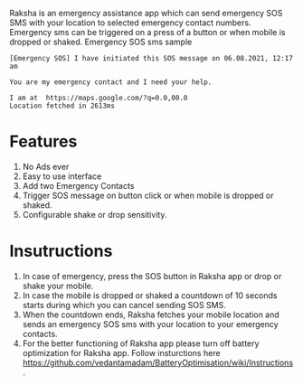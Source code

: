 Raksha is an emergency assistance app which can send emergency SOS SMS with your location to selected emergency contact numbers. 
Emergency sms can be triggered on a press of a button or when mobile is dropped or shaked. Emergency SOS sms sample

```
[Emergency SOS] I have initiated this SOS message on 06.08.2021, 12:17 am 

You are my emergency contact and I need your help. 

I am at  https://maps.google.com/?q=0.0,00.0
Location fetched in 2613ms
```


# Features
1. No Ads ever
1. Easy to use interface
1. Add two Emergency Contacts 
1. Trigger SOS message on button click or when mobile is dropped or shaked.
1. Configurable shake or drop sensitivity.

# Insutructions
1. In case of emergency, press the SOS button in Raksha app or drop or shake your mobile.
2. In case the mobile is dropped or shaked a countdown of 10 seconds starts during which you can cancel sending SOS SMS.
3. When the countdown ends, Raksha fetches your mobile location and sends an emergency SOS sms with your location to your emergency contacts.
4. For the better functioning of Raksha app please turn off battery optimization for Raksha app. Follow insturctions here https://github.com/vedantamadam/BatteryOptimisation/wiki/Instructions.
